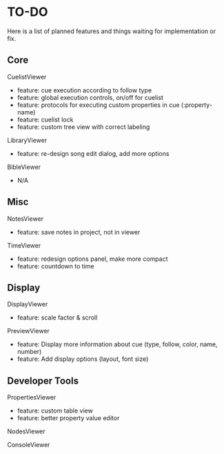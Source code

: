 # TO-DO

Here is a list of planned features and things waiting for implementation or fix.

## Core

CuelistViewer
- feature: cue execution according to follow type
- feature: global execution controls, on/off for cuelist
- feature: protocols for executing custom properties in cue (<protocol>:property-name)
- feature: cuelist lock
- feature: custom tree view with correct labeling

LibraryViewer
- feature: re-design song edit dialog, add more options

BibleViewer
- N/A

## Misc

NotesViewer
- feature: save notes in project, not in viewer

TimeViewer
- feature: redesign options panel, make more compact
- feature: countdown to time

## Display

DisplayViewer
- feature: scale factor & scroll

PreviewViewer
- feature: Display more information about cue (type, follow, color, name, number)
- feature: Add display options (layout, font size)

## Developer Tools

PropertiesViewer
- feature: custom table view
- feature: better property value editor

NodesViewer

ConsoleViewer
